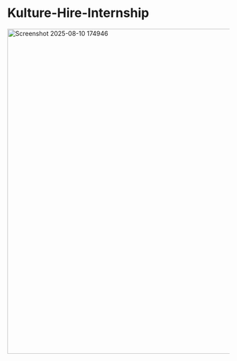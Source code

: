 # Kulture-Hire-Internship

<img width="1306" height="736" alt="Screenshot 2025-08-10 174946" src="https://github.com/user-attachments/assets/74d1d76a-1fd3-498f-bbd0-d7fc31234951" />

